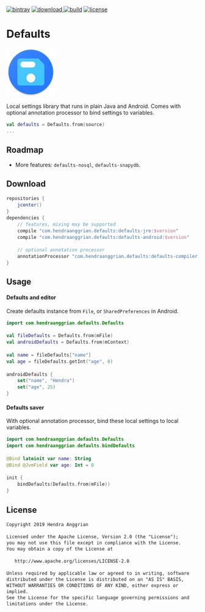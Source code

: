 [![bintray](https://img.shields.io/badge/bintray-defaults-brightgreen.svg)](https://bintray.com/hendraanggrian/defaults)
[![download](https://api.bintray.com/packages/hendraanggrian/defaults/defaults/images/download.svg) ](https://bintray.com/hendraanggrian/defaults/defaults/_latestVersion)
[![build](https://travis-ci.com/hendraanggrian/defaults.svg)](https://travis-ci.com/hendraanggrian/defaults)
[![license](https://img.shields.io/badge/license-Apache--2.0-blue.svg)](http://www.apache.org/licenses/LICENSE-2.0)

Defaults
========
![icon](/art/defaults-small.png)

Local settings library that runs in plain Java and Android.
Comes with optional annotation processor to bind settings to variables.

```kotlin
val defaults = Defaults.from(source)
...
```

Roadmap
-------
* More features: `defaults-nosql`, `defaults-snapydb`.

Download
--------

```gradle
repositories {
    jcenter()
}
dependencies {
    // features, mixing may be supported
    compile "com.hendraanggrian.defaults:defaults-jre:$version"
    compile "com.hendraanggrian.defaults:defaults-android:$version"

    // optional annotation processor
    annotationProcessor "com.hendraanggrian.defaults:defaults-compiler:$version" // or kapt
}
```

Usage
-----

#### Defaults and editor

Create defaults instance from `File`, or `SharedPreferences` in Android.

```kotlin
import com.hendraanggrian.defaults.Defaults

val fileDefaults = Defaults.from(mFile)
val androidDefaults = Defaults.from(mContext)

val name = fileDefaults["name"]
val age = fileDefaults.getInt("age", 0)

androidDefaults {
    set("name", "Hendra")
    set("age", 25)
}
```

#### Defaults saver

With optional annotation processor, bind these local settings to local variables.

```kotlin
import com.hendraanggrian.defaults.Defaults
import com.hendraanggrian.defaults.bindDefaults

@Bind lateinit var name: String
@Bind @JvmField var age: Int = 0

init {
    bindDefaults(Defaults.from(mFile))
}
```

License
-------
    Copyright 2019 Hendra Anggrian

    Licensed under the Apache License, Version 2.0 (the "License");
    you may not use this file except in compliance with the License.
    You may obtain a copy of the License at

       http://www.apache.org/licenses/LICENSE-2.0

    Unless required by applicable law or agreed to in writing, software
    distributed under the License is distributed on an "AS IS" BASIS,
    WITHOUT WARRANTIES OR CONDITIONS OF ANY KIND, either express or implied.
    See the License for the specific language governing permissions and
    limitations under the License.
